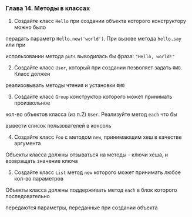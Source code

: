 ### Глава 14. Методы в классах

1. Создайте класс ```Hello``` при создании объекта которого конструктору можно было

перадать параметр ```Hello.new('world')```. При вызове метода ```hello.say``` или при

использовании метода ```puts``` выводилась бы фраза: ```"Hello, world!"```

2. Создайте класс ```User```, который при создании позволяет задать ```ФИО```. Класс должен

реализовывать методы чтения и установки ```ФИО```

3. Создайте класс ```Group``` конструктор которого может принимать произвольное

кол-во объектов класса (из п.2) ```User```. Реализуйте метод ```each``` что бы

вывести список пользователей в консоль

4. Создайте класс ```Foo``` с методом ```new```, принимающим хеш в качестве аргумента

Объекты класса должны отзываться на методы - ключи хеша, и возвращать значение ключа

5. Создайте класс ```List``` метод ```new``` которого может принимать любое кол-во параметров

Объекты класса должны поддерживать метод ```each``` в блок которого последовательно

передаются параметры, переданные при создании объекта
